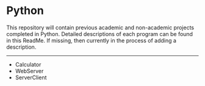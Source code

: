# Python

This repository will contain previous academic and non-academic projects completed in Python. 
Detailed descriptions of each program can be found in this ReadMe. 
If missing, then currently in the process of adding a description. 

*****
* Calculator
* WebServer
* ServerClient